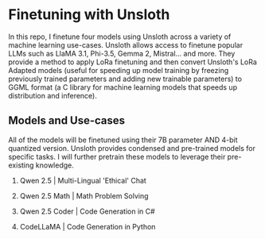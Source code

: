 # Finetuning with Unsloth

In this repo, I finetune four models using Unsloth across a variety of machine learning use-cases. Unsloth allows access to finetune popular LLMs such as LlaMA 3.1, Phi-3.5, Gemma 2, Mistral... and more. They provide a method to apply LoRa finetuning and then convert Unsloth's LoRa Adapted models (useful for speeding up model training by freezing previously trained parameters and adding new trainable parameters) to GGML format (a C library for machine learning models that speeds up distribution and inference).

## Models and Use-cases

All of the models will be finetuned using their 7B parameter AND 4-bit quantized version. Unsloth provides condensed and pre-trained models for specific tasks. I will further pretrain these models to leverage their pre-existing knowledge.


1. Qwen 2.5 | Multi-Lingual 'Ethical' Chat

2. Qwen 2.5 Math | Math Problem Solving 

3. Qwen 2.5 Coder | Code Generation in C#

4. CodeLLaMA  | Code Generation in Python 

